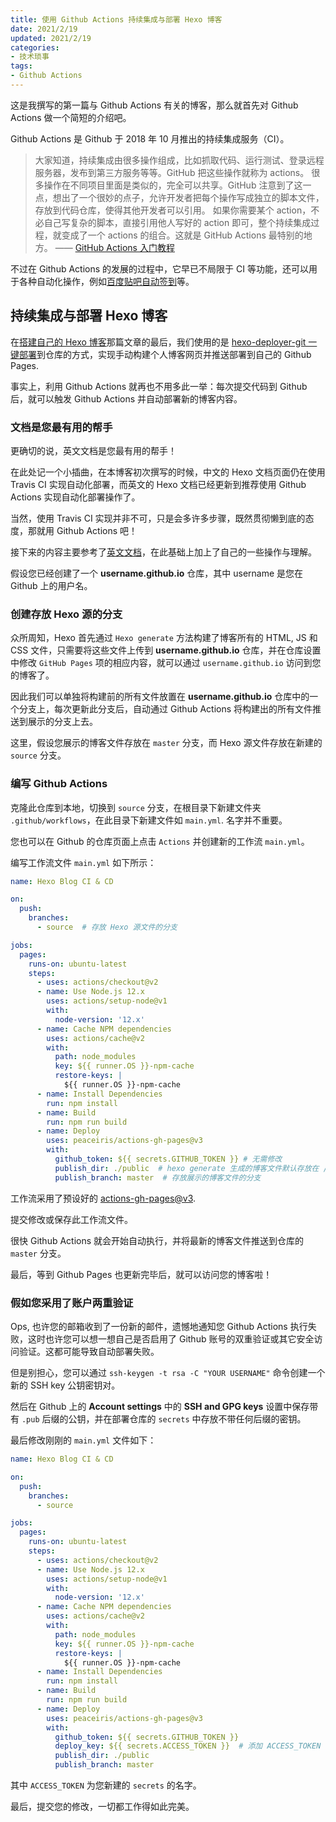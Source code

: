 ```yaml
---
title: 使用 Github Actions 持续集成与部署 Hexo 博客
date: 2021/2/19
updated: 2021/2/19
categories:
- 技术琐事
tags:
- Github Actions
---
```

这是我撰写的第一篇与 Github Actions 有关的博客，那么就首先对 Github Actions 做一个简短的介绍吧。

Github Actions 是 Github 于 2018 年 10 月推出的持续集成服务（CI）。

> 大家知道，持续集成由很多操作组成，比如抓取代码、运行测试、登录远程服务器，发布到第三方服务等等。GitHub 把这些操作就称为 actions。
> 很多操作在不同项目里面是类似的，完全可以共享。GitHub 注意到了这一点，想出了一个很妙的点子，允许开发者把每个操作写成独立的脚本文件，存放到代码仓库，使得其他开发者可以引用。
> 如果你需要某个 action，不必自己写复杂的脚本，直接引用他人写好的 action 即可，整个持续集成过程，就变成了一个 actions 的组合。这就是 GitHub Actions 最特别的地方。
> —— [GitHub Actions 入门教程](http://www.ruanyifeng.com/blog/2019/09/getting-started-with-github-actions.html)

不过在 Github Actions 的发展的过程中，它早已不局限于 CI 等功能，还可以用于各种自动化操作，例如[百度贴吧自动签到](https://github.com/srcrs/TiebaSignIn)等。

## 持续集成与部署 Hexo 博客

在[搭建自己的 Hexo 博客](https://lolipopj.github.io/2019/12/26/hello-hexo-world)那篇文章的最后，我们使用的是 [hexo-deployer-git 一键部署](https://hexo.io/zh-cn/docs/github-pages#%E7%A7%81%E6%9C%89-Repository)到仓库的方式，实现手动构建个人博客网页并推送部署到自己的 Github Pages.

事实上，利用 Github Actions 就再也不用多此一举：每次提交代码到 Github 后，就可以触发 Github Actions 并自动部署新的博客内容。

### 文档是您最有用的帮手

更确切的说，英文文档是您最有用的帮手！

在此处记一个小插曲，在本博客初次撰写的时候，中文的 Hexo 文档页面仍在使用 Travis CI 实现自动化部署，而英文的 Hexo 文档已经更新到推荐使用 Github Actions 实现自动化部署操作了。

当然，使用 Travis CI 实现并非不可，只是会多许多步骤，既然贯彻懒到底的态度，那就用 Github Actions 吧！

接下来的内容主要参考了[英文文档](https://hexo.io/docs/github-pages)，在此基础上加上了自己的一些操作与理解。

假设您已经创建了一个 **username.github.io** 仓库，其中 username 是您在 Github 上的用户名。

### 创建存放 Hexo 源的分支

众所周知，Hexo 首先通过 `Hexo generate` 方法构建了博客所有的 HTML, JS 和 CSS 文件，只需要将这些文件上传到 **username.github.io** 仓库，并在仓库设置中修改 `GitHub Pages` 项的相应内容，就可以通过 `username.github.io` 访问到您的博客了。

因此我们可以单独将构建前的所有文件放置在 **username.github.io** 仓库中的一个分支上，每次更新此分支后，自动通过 Github Actions 将构建出的所有文件推送到展示的分支上去。

这里，假设您展示的博客文件存放在 `master` 分支，而 Hexo 源文件存放在新建的 `source` 分支。

### 编写 Github Actions

克隆此仓库到本地，切换到 `source` 分支，在根目录下新建文件夹 `.github/workflows`，在此目录下新建文件如 `main.yml`. 名字并不重要。

您也可以在 Github 的仓库页面上点击 `Actions` 并创建新的工作流 `main.yml`。

编写工作流文件 `main.yml` 如下所示：

```yml
name: Hexo Blog CI & CD

on:
  push:
    branches:
      - source  # 存放 Hexo 源文件的分支

jobs:
  pages:
    runs-on: ubuntu-latest
    steps:
      - uses: actions/checkout@v2
      - name: Use Node.js 12.x
        uses: actions/setup-node@v1
        with:
          node-version: '12.x'
      - name: Cache NPM dependencies
        uses: actions/cache@v2
        with:
          path: node_modules
          key: ${{ runner.OS }}-npm-cache
          restore-keys: |
            ${{ runner.OS }}-npm-cache
      - name: Install Dependencies
        run: npm install
      - name: Build
        run: npm run build
      - name: Deploy
        uses: peaceiris/actions-gh-pages@v3
        with:
          github_token: ${{ secrets.GITHUB_TOKEN }} # 无需修改
          publish_dir: ./public  # hexo generate 生成的博客文件默认存放在 /public 目录下
          publish_branch: master  # 存放展示的博客文件的分支
```

工作流采用了预设好的 [actions-gh-pages@v3](https://github.com/peaceiris/actions-gh-pages).

提交修改或保存此工作流文件。

很快 Github Actions 就会开始自动执行，并将最新的博客文件推送到仓库的 `master` 分支。

最后，等到 Github Pages 也更新完毕后，就可以访问您的博客啦！

### 假如您采用了账户两重验证

Ops, 也许您的邮箱收到了一份新的邮件，遗憾地通知您 Github Actions 执行失败，这时也许您可以想一想自己是否启用了 Github 账号的双重验证或其它安全访问验证。这都可能导致自动部署失败。

但是别担心，您可以通过 `ssh-keygen -t rsa -C "YOUR USERNAME"` 命令创建一个新的 SSH key 公钥密钥对。

然后在 Github 上的 **Account settings** 中的 **SSH and GPG keys** 设置中保存带有 `.pub` 后缀的公钥，并在部署仓库的 `secrets` 中存放不带任何后缀的密钥。

最后修改刚刚的 `main.yml` 文件如下：

```yml
name: Hexo Blog CI & CD

on:
  push:
    branches:
      - source

jobs:
  pages:
    runs-on: ubuntu-latest
    steps:
      - uses: actions/checkout@v2
      - name: Use Node.js 12.x
        uses: actions/setup-node@v1
        with:
          node-version: '12.x'
      - name: Cache NPM dependencies
        uses: actions/cache@v2
        with:
          path: node_modules
          key: ${{ runner.OS }}-npm-cache
          restore-keys: |
            ${{ runner.OS }}-npm-cache
      - name: Install Dependencies
        run: npm install
      - name: Build
        run: npm run build
      - name: Deploy
        uses: peaceiris/actions-gh-pages@v3
        with:
          github_token: ${{ secrets.GITHUB_TOKEN }}
          deploy_key: ${{ secrets.ACCESS_TOKEN }}  # 添加 ACCESS_TOKEN
          publish_dir: ./public
          publish_branch: master
```

其中 `ACCESS_TOKEN` 为您新建的 `secrets` 的名字。

最后，提交您的修改，一切都工作得如此完美。
